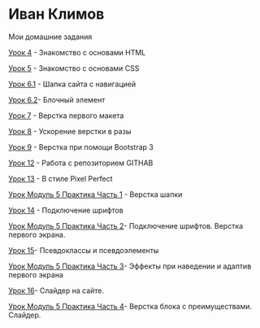 

# Иван Климов
Мои домашние задания

[Урок 4](https://klimov-ivan.github.io/lesson_4/ "ДЗ") - Знакомство с основами HTML

[Урок 5](https://klimov-ivan.github.io/lesson_5/ "ДЗ") - Знакомство с основами CSS 

[Урок 6.1](https://klimov-ivan.github.io/lesson_6.1/ "ДЗ") - Шапка сайта с навигацией

[Урок 6.2](https://klimov-ivan.github.io/lesson_6.2/ "ДЗ")- Блочный элемент

[Урок 7](https://klimov-ivan.github.io/lesson_7/ "ДЗ") - Верстка первого макета

[Урок 8](https://klimov-ivan.github.io/lesson_8/ "ДЗ") - Ускорение верстки в разы

[Урок 9](https://klimov-ivan.github.io/lesson_9/ "ДЗ") - Верстка при помощи Bootstrap 3

[Урок 12](https://klimov-ivan.github.io/lesson-12/ "Домашка") - Работа с репозиторием GITHAB

[Урок 13](https://klimov-ivan.github.io/lesson_13/src/ "Домашка") - В стиле Pixel Perfect

[Урок Модуль 5 Практика Часть 1](https://klimov-ivan.github.io/lessen-modul-5/index.html "Домашка") - Верстка шапки

[Урок 14](https://klimov-ivan.github.io/lesson_14/index.html "Домашка") - Подключение шрифтов

[Урок Модуль 5 Практика Часть 2](https://klimov-ivan.github.io/lesson_M_5_CH_2/ "Домашка")- Подключение шрифтов. Верстка первого экрана.

[Урок 15](https://klimov-ivan.github.io/lesson_15/index.html "Домашка")- Псевдоклассы и псевдоэлементы

[Урок Модуль 5 Практика Часть 3](https://klimov-ivan.github.io/lesson_M_5_CH_3/index.html "Домашка")- Эффекты при наведении и адаптив первого экрана

[Урок 16](https://klimov-ivan.github.io/lesson_16/index.html "Домашка")- Слайдер на сайте.

[Урок Модуль 5 Практика Часть 4](https://klimov-ivan.github.io/lesson_M_5_CH_4/index.html "Домашка")- Верстка блока с преимуществами. Слайдер.
